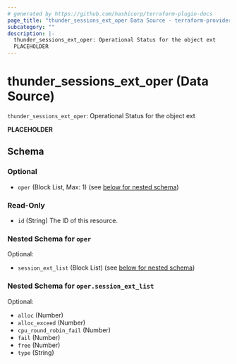 ```yaml
---
# generated by https://github.com/hashicorp/terraform-plugin-docs
page_title: "thunder_sessions_ext_oper Data Source - terraform-provider-thunder"
subcategory: ""
description: |-
  thunder_sessions_ext_oper: Operational Status for the object ext
  PLACEHOLDER
---
```


# thunder_sessions_ext_oper (Data Source)

`thunder_sessions_ext_oper`: Operational Status for the object ext

__PLACEHOLDER__



<!-- schema generated by tfplugindocs -->
## Schema

### Optional

- `oper` (Block List, Max: 1) (see [below for nested schema](#nestedblock--oper))

### Read-Only

- `id` (String) The ID of this resource.

<a id="nestedblock--oper"></a>
### Nested Schema for `oper`

Optional:

- `session_ext_list` (Block List) (see [below for nested schema](#nestedblock--oper--session_ext_list))

<a id="nestedblock--oper--session_ext_list"></a>
### Nested Schema for `oper.session_ext_list`

Optional:

- `alloc` (Number)
- `alloc_exceed` (Number)
- `cpu_round_robin_fail` (Number)
- `fail` (Number)
- `free` (Number)
- `type` (String)


